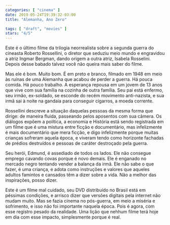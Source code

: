 ```yaml
---
categories: [ "cinema" ]
date: 2019-05-24T19:39:32-03:00
title: "Alemanha, Ano Zero"

tags: [ "draft", "movies" ]
stars: "4/5"
---
```

Este é o último filme da trilogia neorrealista sobre a segunda guerra do cineasta Roberto Rossellini, o diretor que seduziu meio mundo e engravidou a atriz Ingmar Bergman, dando origem a outra atriz, Isabela Rosselini. Depois desse babado talvez você não queira mais saber do filme.

Mas ele é bom. Muito bom. É em preto e branco, filmado em 1948 em meio às ruínas de uma Alemanha que acabou de perder a guerra. Há pouca comida. Há pouco trabalho. A esperança repousa em um jovem de 13 anos que vive com sua família na cozinha de outra família. Seu pai está enfermo, seu irmão, ex-soldado, se esconde do recém movimento anti-nazista, e sua irmã sai à noite na gandaia para conseguir cigarros, a moeda corrente.

Rossellini descreve a situação daquelas pessoas da mesma forma que dirige: de maneira fluida, passeando pelos aposentos com sua câmera. Os diálogos expõem a política, a economia e História está sendo registrada em um filme que é uma mistura entre ficção e documentário, mas infelizmente é mais documentário que mera ficção, e digo infelizmente porque muitas crianças sofreram aquela época, e viveram tendo como horizonte fachadas de prédios destruídos e pessoas de caráter destroçado pela guerra.

Seu herói, Edmund, é assediado de todos os lados. Ele não consegue emprego cavando covas porque é novo demais. Ele é enganado no mercado negro tentando vender a balança da irmã. Ele não sabe o que fazer, é uma criança, e adota como instruções e valores que aqueles adultos famintos e cansados têm a dizer sobre a vida. Não a melhor das inspirações, posso dizer.

Este é um filme mal cuidado, seu DVD distribuído no Brasil está em péssimas condições, e arrisco dizer que versões digitais pela internet não mudam muito. Mas se fazia cinema no pós-guerra, em meio a miséria e sofrimento, e isso não foi importante naquela época. Pois é agora, com esse registro pesado da realidade. Uma lição que nehhum filme terá hoje em dia com esse impacto, simplesmente porque é real.
